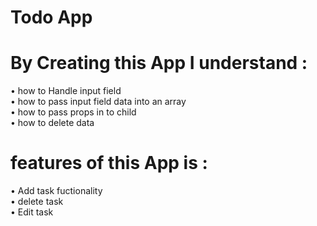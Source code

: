 # Todo App

# By Creating this App I understand : <br>
• how to Handle input field <br>
• how to pass input field data into an array  <br>
• how to pass props in to child  <br>
• how to delete data  <br>

# features of this App is : <br>
• Add task fuctionality <br>
• delete task <br>
• Edit task  <br>